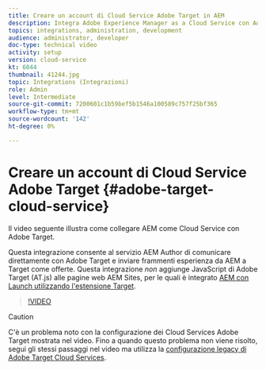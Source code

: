 ```yaml
---
title: Creare un account di Cloud Service Adobe Target in AEM
description: Integra Adobe Experience Manager as a Cloud Service con Adobe Target utilizzando l’autenticazione IMS per Cloud Service e Adobi.
topics: integrations, administration, development
audience: administrator, developer
doc-type: technical video
activity: setup
version: cloud-service
kt: 6044
thumbnail: 41244.jpg
topic: Integrations (Integrazioni)
role: Admin
level: Intermediate
source-git-commit: 7200601c1b59bef5b1546a100589c757f25bf365
workflow-type: tm+mt
source-wordcount: '142'
ht-degree: 0%

---
```



# Creare un account di Cloud Service Adobe Target {#adobe-target-cloud-service}

Il video seguente illustra come collegare AEM come Cloud Service con Adobe Target.

Questa integrazione consente al servizio AEM Author di comunicare direttamente con Adobe Target e inviare frammenti esperienza da AEM a Target come offerte.  Questa integrazione *non* aggiunge JavaScript di Adobe Target (AT.js) alle pagine web AEM Sites, per le quali è integrato [AEM con Launch utilizzando l&#39;estensione Target](../experience-platform-launch/connect-aem-launch-adobe-io.md).

>[!VIDEO](https://video.tv.adobe.com/v/41244?quality=12&learn=on)

>[!CAUTION]
>
>C&#39;è un problema noto con la configurazione dei Cloud Services Adobe Target mostrata nel video. Fino a quando questo problema non viene risolto, segui gli stessi passaggi nel video ma utilizza la [configurazione legacy di Adobe Target Cloud Services](https://experienceleague.adobe.com/docs/experience-manager-learn/aem-target-tutorial/aem-target-implementation/using-aem-cloud-services.html).

